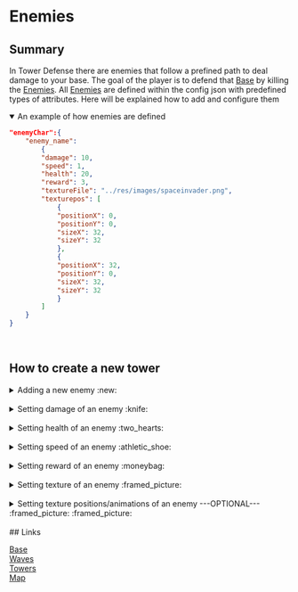 
# Enemies

## Summary
In Tower Defense there are enemies that follow a prefined path to deal damage to your base. The goal of the player is to defend that [Base](/DaanZVW/TowerDefense/blob/master/res/configfiles/Base.md) by killing the [Enemies](/DaanZVW/TowerDefense/blob/master/res/configfiles/Enemies.md).
All [Enemies](/DaanZVW/TowerDefense/blob/master/res/configfiles/Enemies.md) are defined within the config json with predefined types of attributes. Here will be explained how to add and configure them



<details open>
<summary>An example of how enemies are defined</summary>

```json
"enemyChar":{
    "enemy_name": 
        {
        "damage": 10,
        "speed": 1,
        "health": 20,
        "reward": 3,
        "textureFile": "../res/images/spaceinvader.png",
        "texturepos": [
            {
            "positionX": 0,
            "positionY": 0,
            "sizeX": 32,
            "sizeY": 32
            },
            {
            "positionX": 32,
            "positionY": 0,
            "sizeX": 32,
            "sizeY": 32
            }
        ]
    }
}
```
</details>


<br>

## How to create a new tower


<details>
<summary> 
Adding a new enemy :new:
</summary>

Adding a new enemy can be done by adding a new JSON object to the property "enemyChar" with your own unique name.

```json
"enemyChar":{
    "enemyChar":{
        "otherEnemy":{...},
        "yourEnemy":{...}
    }
}
```
</details>
<br>

<details>
<summary> 
Setting damage of an enemy :knife:
</summary>
Add a propery "damage" and set the value to your desired damage.
<br>

* The default value is 0.
* The value type is float.

```json
"enemyChar":{
    "enemyChar":{
        "otherEnemy":{...},
        "yourEnemy":{
            "damage":10
        }
    }
}
```
</details>
<br>


<details>
<summary> 
Setting health of an enemy :two_hearts:
</summary>
Add a propery "health" and set the value to your desired health.
<br>

* The default value is 0.
* The value type is float.

```json
"enemyChar":{
    "enemyChar":{
        "otherEnemy":{...},
        "yourEnemy":{
            "damage":10,
            "health":10
        }
    }
}
```

</details>
<br>
<details>
<summary> 
Setting speed of an enemy :athletic_shoe:
</summary>

Add a propery "speed" and set the value to your desired speed.
<br>

* Speed is defined in tiles per second.
* The default value is 0.
* The value type is float.

```json
"enemyChar":{
    "enemyChar":{
        "otherEnemy":{...},
        "yourEnemy":{
            "damage":10,
            "health":10,
            "speed": 2
        }
    }
}
```

</details>
<br>


<details>
<summary> 
Setting reward of an enemy :moneybag:
</summary>
Add a propery "health" and set the value to your desired health.
<br>

* The default value is 0.
* The value type is unsigned int.


```json
"enemyChar":{
    "enemyChar":{
        "otherEnemy":{...},
        "yourEnemy":{
            "damage":10,
            "health":10,
            "speed": 2,
            "reward":10
        }
    }
}
```

</details>
<br>

<details>
<summary> 
Setting texture of an enemy :framed_picture:
</summary>
Add a propery "texture" and set the value to your desired texture's filepath.
<br>

* When the program cannot find the texture, the texture will be a white square.
* This does not have a default value and will crash if you don't define it.
* The value type is string.

```json
"enemyChar":{
    "enemyChar":{
        "otherEnemy":{...},
        "yourEnemy":{
            "damage":10,
            "health":10,
            "speed": 2,
            "reward":10,
            "textureFile": "../res/images/spaceinvader.png",
        }
    }
}
```

</details>
<br>

<details>
<summary> 
Setting texture positions/animations of an enemy  ---OPTIONAL--- :framed_picture: :framed_picture:
</summary>
Add a propery "texturePos" and set the value to your desired texture position and or sprites.
<br>

* There is no default value. When this is not defined it uses the full size of the texture.
* The value type is an item containing the x y coordinates and the size.
* When you add multiple items it cycles between them whilst playing.
* The x y coordinates and size are in pixels.

```json
"enemyChar":{
    "otherEnemy":{...},
    "yourEnemy":{
       "damage":10,
        "health":10,
        "speed": 2,
        "reward":10,
        "textureFile": "../res/images/spaceinvader.png",
        "texturepos": [
            {
            "positionX": 0,
            "positionY": 0,
            "sizeX": 32,
            "sizeY": 32
            },
            {
            "positionX": 32,
            "positionY": 0,
            "sizeX": 32,
            "sizeY": 32
            }
        ]
    }
}
```

</details>

<br>
## Links

[Base](/DaanZVW/TowerDefense/blob/master/res/configfiles/Base.md)
<br>
[Waves](/DaanZVW/TowerDefense/blob/master/res/configfiles/Waves.md)
<br>
[Towers](/DaanZVW/TowerDefense/blob/master/res/configfiles/Towers.md)
<br>
[Map](/DaanZVW/TowerDefense/blob/master/res/configfiles/Map.md)


